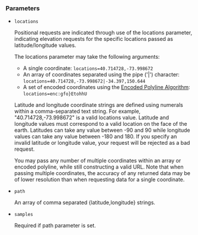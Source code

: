 <!--- This is a generated file, do not edit! -->
<!--- [START maps_http_parameters_elevation] -->


<h3 id="parameters">Parameters</h3>

-   <code id="locations">locations</code>

    Positional requests are indicated through use of the locations parameter, indicating elevation requests for the specific locations passed as latitude/longitude values.

    The locations parameter may take the following arguments:

    -   A single coordinate: `locations=40.714728,-73.998672`
    -   An array of coordinates separated using the pipe ('|') character: `locations=40.714728,-73.998672|-34.397,150.644`
    -   A set of encoded coordinates using the [Encoded Polyline Algorithm](https://developers.google.com/maps/documentation/utilities/polylinealgorithm): `locations=enc:gfo}EtohhU`

    Latitude and longitude coordinate strings are defined using numerals within a comma-separated text string. For example, "40.714728,-73.998672" is a valid locations value. Latitude and longitude values must correspond to a valid location on the face of the earth. Latitudes can take any value between -90 and 90 while longitude values can take any value between -180 and 180. If you specify an invalid latitude or longitude value, your request will be rejected as a bad request.

    You may pass any number of multiple coordinates within an array or encoded polyline, while still constructing a valid URL. Note that when passing multiple coordinates, the accuracy of any returned data may be of lower resolution than when requesting data for a single coordinate.

-   <code id="path">path</code>

    An array of comma separated {latitude,longitude} strings.

-   <code id="samples">samples</code>

    Required if path parameter is set.

<!--- [END maps_http_parameters_elevation] -->